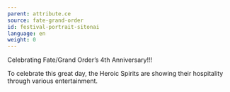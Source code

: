 ```yaml
---
parent: attribute.ce
source: fate-grand-order
id: festival-portrait-sitonai
language: en
weight: 0
---
```


Celebrating Fate/Grand Order’s 4th Anniversary!!!

To celebrate this great day, the Heroic Spirits are showing their hospitality through various entertainment.
